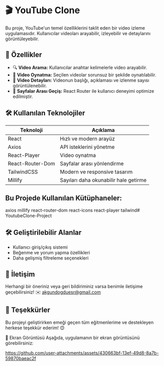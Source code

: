 # 🎬 YouTube Clone

Bu proje, YouTube'un temel özelliklerini taklit eden bir video izleme uygulamasıdır. Kullanıcılar videoları arayabilir, izleyebilir ve detaylarını görüntüleyebilir.

## 🚀 Özellikler

- 🔍 **Video Arama:** Kullanıcılar anahtar kelimelerle video arayabilir.
- 🎥 **Video Oynatma:** Seçilen videolar sorunsuz bir şekilde oynatılabilir.
- 📄 **Video Detayları:** Videonun başlığı, açıklaması ve izlenme sayısı görüntülenebilir.
- 🔗 **Sayfalar Arası Geçiş:** React Router ile kullanıcı deneyimi optimize edilmiştir.

## 🛠 Kullanılan Teknolojiler

| Teknoloji | Açıklama |
|-----------|----------|
| React | Hızlı ve modern arayüz |
| Axios | API isteklerini yönetme |
| React-Player | Video oynatma |
| React-Router-Dom | Sayfalar arası yönlendirme |
| TailwindCSS | Modern ve responsive tasarım |
| Millify | Sayıları daha okunabilir hale getirme |

##  Bu Projede Kullanılan Kütüphaneler:

axios
millify
react-router-dom
react-icons
react-player
tailwind# YoutubeClone-Project


## 🛠 Geliştirilebilir Alanlar

- Kullanıcı giriş/çıkış sistemi
- Beğenme ve yorum yapma özellikleri
- Daha gelişmiş filtreleme seçenekleri

## 📩 İletişim

Herhangi bir öneriniz veya geri bildiriminiz varsa benimle iletişime geçebilirsiniz! ✉️ [akgundogduesr@gmail.com](mailto:akgundogduesr@gmail.com)

## 🙏 Teşekkürler

Bu projeyi geliştirirken emeği geçen tüm eğitmenlerime ve destekleyen herkese teşekkür ederim! 😊


📸 Ekran Görüntüsü
Aşağıda, uygulamanın bir ekran görüntüsünü görebilirsiniz:




https://github.com/user-attachments/assets/430663bf-13ef-49d8-8a7b-59870baeac2f

































